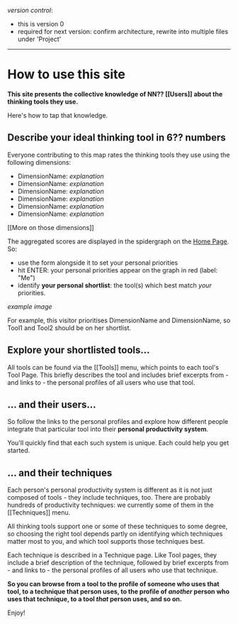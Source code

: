 *version control*: 
* this is version 0
* required for next version: confirm architecture, rewrite into multiple files under 'Project'
---
# How to use this site
**This site presents the collective knowledge of NN?? [[Users]] about the thinking tools they use.** 

Here's how to tap that knowledge.

## Describe your ideal thinking tool in 6?? numbers
Everyone contributing to this map rates the thinking tools they use using the following dimensions:

* DimensionName: *explanation*
* DimensionName: *explanation*
* DimensionName: *explanation*
* DimensionName: *explanation*
* DimensionName: *explanation*
* DimensionName: *explanation*

[[More on those dimensions]]

The aggregated scores are displayed in the spidergraph on the [Home Page]([[README]]). So:

* use the form alongside it to set your personal priorities
* hit ENTER: your personal priorities appear on the graph in red (label: "Me")
* identify **your personal shortlist**: the tool(s) which best match *your* priorities.

*example image*

For example, this visitor prioritises DimensionName and DimensionName, so Tool1 and Tool2 should be on her shortlist.

## Explore your shortlisted tools... 
All tools can be found via the [[Tools]] menu, which points to each tool's Tool Page.  This briefly describes the tool and includes brief excerpts from - and links to - the personal profiles of all users who use that tool.

## ... and their users...
So follow the links to the personal profiles and explore how different people integrate that particular tool into their **personal productivity system**. 

You'll quickly find that each such system is unique. Each could help you get started.

## ... and their techniques
Each person's personal productivity system is different as it is not just composed of tools - they include techniques, too. There are probably hundreds of productivity techniques: we currently some of them in the [[Techniques]] menu. 

All thinking tools support one or some of these techniques to some degree, so choosing the right tool depends partly on identifying which techniques matter most to you, and which tool supports those techniques best.

Each technique is described in a Technique page. Like Tool pages, they include a brief description of the technique, followed by brief excerpts from - and links to - the personal profiles of all users who use that technique.

**So you can browse from a tool to the profile of someone who uses that tool, to a technique that person uses, to the profile of *another* person who uses that technique, to a tool *that* person uses, and so on.**

Enjoy!
